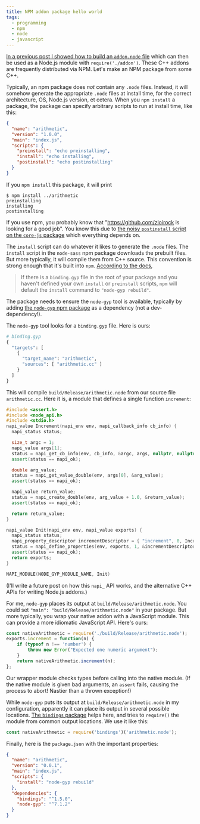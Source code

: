 ```yaml
---
title: NPM addon package hello world
tags:
  - programming
  - npm
  - node
  - javascript
---
```


[In a previous post I showed how to build an `addon.node` file](/2019/04/20/nodejs-addon-hello-world/)
which can then be used as a Node.js module with `require('./addon')`.
These C++ addons are frequently distributed via NPM.
Let's make an NPM package from some C++.

Typically, an npm package does _not_ contain any `.node` files.
Instead, it will somehow generate the appropriate `.node` files at install time,
for the correct architecture, OS, Node.js version, et cetera.
When you `npm install` a package,
the package can specify arbitrary scripts to run at install time,
like this:

```json
{
  "name": "arithmetic",
  "version": "1.0.0",
  "main": "index.js",
  "scripts": {
    "preinstall": "echo preinstalling",
    "install": "echo installing",
    "postinstall": "echo postinstalling"
  }
}
```

If you `npm install` this package, it will print

```shell
$ npm install ../arithmetic
preinstalling
installing
postinstalling
```

If you use npm, you probably know that "https://github.com/zloirock is looking for a good job".
You know this due to [the noisy `postinstall` script on the `core-js` package](https://github.com/zloirock/core-js/blob/76d9bf50b1b15439366af92885c5a7a1d0ad61c6/packages/core-js/package.json#L55)
which everything depends on.

The `install` script can do whatever it likes to generate the `.node` files.
The `install` script in the `node-sass` npm package downloads the prebuilt files.
But more typically, it will compile them from C++ source.
This convention is strong enough that it's built into `npm`.
[According to the docs](https://docs.npmjs.com/cli/v6/using-npm/scripts#default-values),

> If there is a `binding.gyp` file in the root of your package 
> and you haven't defined your own `install` or `preinstall` scripts, 
> `npm` will default the `install` command to `"node-gyp rebuild"`.

The package needs to ensure the `node-gyp` tool is available,
typically by adding [the `node-gyp` npm package](https://www.npmjs.com/package/node-gyp) as a dependency
(not a dev-dependency!).

The `node-gyp` tool looks for a `binding.gyp` file.
Here is ours:

```python
# binding.gyp
{
  "targets": [
    {
      "target_name": "arithmetic",
      "sources": [ "arithmetic.cc" ]
    }
  ]
}
```

This will compile `build/Release/arithmetic.node` from our source file `arithmetic.cc`.
Here it is, a module that defines a single function `increment`:

```cpp
#include <assert.h>
#include <node_api.h>
#include <stdio.h>
napi_value Increment(napi_env env, napi_callback_info cb_info) {
  napi_status status;

  size_t argc = 1;
  napi_value args[1];
  status = napi_get_cb_info(env, cb_info, &argc, args, nullptr, nullptr);
  assert(status == napi_ok);

  double arg_value;
  status = napi_get_value_double(env, args[0], &arg_value);
  assert(status == napi_ok);

  napi_value return_value;
  status = napi_create_double(env, arg_value + 1.0, &return_value);
  assert(status == napi_ok);

  return return_value;
}

napi_value Init(napi_env env, napi_value exports) {
  napi_status status;
  napi_property_descriptor incrementDescriptor = { "increment", 0, Increment, 0, 0, 0, napi_default, 0 };
  status = napi_define_properties(env, exports, 1, &incrementDescriptor);
  assert(status == napi_ok);
  return exports;
}

NAPI_MODULE(NODE_GYP_MODULE_NAME, Init)
```

(I'll write a future post on how this `napi_` API works,
and the alternative C++ APIs for writing Node.js addons.)

For me, `node-gyp` places its output at `build/Release/arithmetic.node`.
You could set `"main": "build/Release/arithmetic.node"` in your package.
But more typically, you wrap your native addon with a JavaScript module.
This can provide a more idiomatic JavaScript API.
Here's ours:

```js
const nativeArithmetic = require('./build/Release/arithmetic.node');
exports.increment = function(n) {
    if (typeof n !== 'number') {
        throw new Error("Expected one numeric argument");
    }
    return nativeArithmetic.increment(n);
};
```

Our wrapper module checks types before calling into the native module.
(If the native module is given bad arguments,
an `assert` fails, causing the process to abort!
Nastier than a thrown exception!)

While `node-gyp` puts its output at `build/Release/arithmetic.node` in my configuration,
apparently it can place its output in several possible locations.
[The `bindings` package](https://www.npmjs.com/package/bindings) helps here,
and tries to `require()` the module from common output locations.
We use it like this:

```js
const nativeArithmetic = require('bindings')('arithmetic.node');
```

Finally, here is the `package.json` with the important properties:

```json
{
  "name": "arithmetic",
  "version": "0.0.1",
  "main": "index.js",
  "scripts": {
    "install": "node-gyp rebuild"
  },
  "dependencies": {
    "bindings": "^1.5.0",
    "node-gyp": "^7.1.2"
  }
}
```
